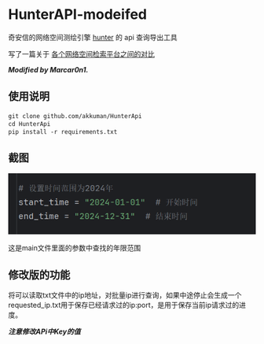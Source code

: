 # HunterAPI-modeifed

奇安信的网络空间测绘引擎 [hunter](https://hunter.qianxin.com/) 的 api 查询导出工具

写了一篇关于 [各个网络空间检索平台之间的对比](./introduce.md)


***Modified by Marcar0n1.***

## 使用说明

```shell
git clone github.com/akkuman/HunterApi
cd HunterApi
pip install -r requirements.txt
```


## 截图

![](./date.png)

这是main文件里面的参数中查找的年限范围

## 修改版的功能
将可以读取txt文件中的ip地址，对批量ip进行查询，如果中途停止会生成一个requested_ip.txt用于保存已经请求过的ip:port，是用于保存当前ip请求过的进度。

***注意修改APi中Key的值***


